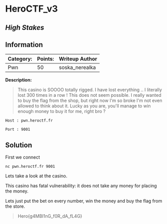 # __HeroCTF_v3__ 
## _High Stakes_

## Information

**Category:** | **Points:** | **Writeup Author**
--- | --- | ---
Pwn | 50 | soska_nerealka

**Description:** 

> This casino is SOOOO totally rigged. I have lost everything .. I literally lost 300 times in a row ! This does not seem possible. I really wanted to buy the flag from the shop, but right now I'm so broke I'm not even allowed to think about it. Lucky as you are, you'll manage to win enough money to buy it for me, right bro ?
```
Host : pwn.heroctf.fr

Port : 9001
```

## Solution
First we connect
```
nc pwn.heroctf.fr 9001
```

Lets take a look at the casino.

This casino has fatal vulnerability: it does not take any money for placing the money.

Lets just put the bet on every number, win the money and buy the flag from the store.


> Hero{g4MBl1nG_f0R_dA_fL4G}
